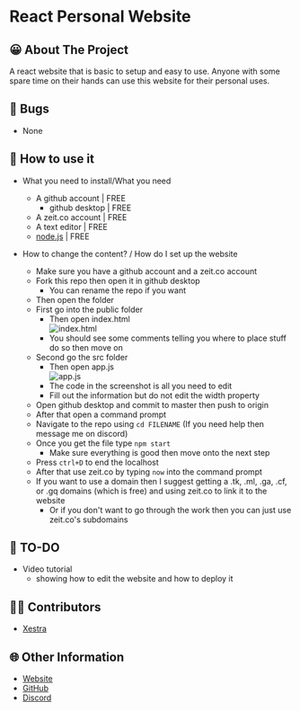 # React Personal Website

## 😀 About The Project
A react website that is basic to setup and easy to use. Anyone with some spare time on their hands can use this website for their personal uses.

## 👿 Bugs
- None

## 🤔 How to use it
- What you need to install/What you need
    - A github account | FREE
        - github desktop | FREE
    - A zeit.co account | FREE
    - A text editor | FREE
    - [node.js]() | FREE

- How to change the content? / How do I set up the website
    - Make sure you have a github account and a zeit.co account
    - Fork this repo then open it in github desktop
        - You can rename the repo if you want
    - Then open the folder
    - First go into the public folder
        - Then open index.html  
![](https://i.imgur.com/sB39uYa.png "index.html")
        - You should see some comments telling you where to place stuff do so then move on
    - Second go the src folder
        - Then open app.js  
![](https://i.imgur.com/zyQuI4Q.png "app.js")
        - The code in the screenshot is all you need to edit
        - Fill out the information but do not edit the width property
    - Open github desktop and commit to master then push to origin
    - After that open a command prompt 
    - Navigate to the repo using `cd FILENAME` (If you need help then message me on discord)
    - Once you get the file type `npm start`
        - Make sure everything is good then move onto the next step
    - Press `ctrl+D` to end the localhost
    - After that use zeit.co by typing `now` into the command prompt
    - If you want to use a domain then I suggest getting a .tk, .ml, .ga, .cf, or .gq domains (which is free) and using zeit.co to link it to the website
        - Or if you don't want to go through the work then you can just use zeit.co's subdomains

## 🗻 TO-DO
- Video tutorial
    - showing how to edit the website and how to deploy it

## 👨‍💻 Contributors
- [Xestra](https://github.com/Xestra1)

## 🌐 Other Information
- [Website](https://xestra.us/)
- [GitHub](https://github.com/Xestra1) 
- [Discord](https://discord.gg/gRS7gw4)